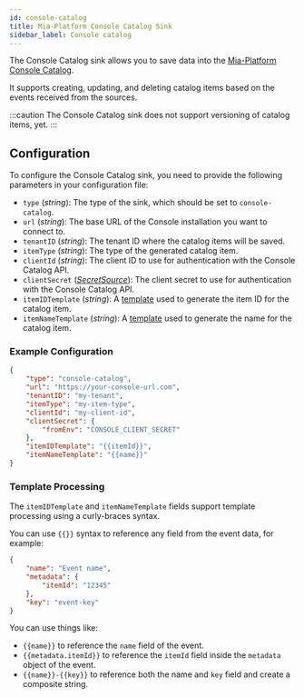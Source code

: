 ```yaml
---
id: console-catalog
title: Mia-Platform Console Catalog Sink
sidebar_label: Console catalog
---
```


<!--
WARNING: this file was automatically generated by Mia-Platform Doc Aggregator.
DO NOT MODIFY IT BY HAND.
Instead, modify the source file and run the aggregator to regenerate this file.
-->

The Console Catalog sink allows you to save data into the [Mia-Platform Console Catalog](../../../software-catalog/overview).

It supports creating, updating, and deleting catalog items based on the events received from the sources.

:::caution
The Console Catalog sink does not support versioning of catalog items, yet.
:::

## Configuration

To configure the Console Catalog sink, you need to provide the following parameters in your configuration file:

- `type` (*string*): The type of the sink, which should be set to `console-catalog`.
- `url` (*string*): The base URL of the Console installation you want to connect to.
- `tenantID` (*string*): The tenant ID where the catalog items will be saved.
- `itemType` (*string*): The type of the generated catalog item.
- `clientId` (*string*): The client ID to use for authentication with the Console Catalog API.
- `clientSecret` ([*SecretSource*](../20_install.md#secretsource)): The client secret to use for authentication with the Console Catalog API.
- `itemIDTemplate` (*string*): A [template](#template-processing) used to generate the item ID for the catalog item.
- `itemNameTemplate` (*string*): A [template](#template-processing) used to generate the name for the catalog item.

### Example Configuration

```json
{
	"type": "console-catalog",
	"url": "https://your-console-url.com",
	"tenantID": "my-tenant",
	"itemType": "my-item-type",
	"clientId": "my-client-id",
	"clientSecret": {
		"fromEnv": "CONSOLE_CLIENT_SECRET"
	},
	"itemIDTemplate": "{{itemId}}",
	"itemNameTemplate": "{{name}}"
}
```

### Template Processing

The `itemIDTemplate` and `itemNameTemplate` fields support template processing using a curly-braces syntax.

You can use `{{}}` syntax to reference any field from the event data, for example:

```json
{
	"name": "Event name",
	"metadata": {
		"itemId": "12345"
	},
	"key": "event-key"
}
```

You can use things like:

- `{{name}}` to reference the `name` field of the event.
- `{{metadata.itemId}}` to reference the `itemId` field inside the `metadata` object of the event.
- `{{name}}-{{key}}` to reference both the name and `key` field and create a composite string.
